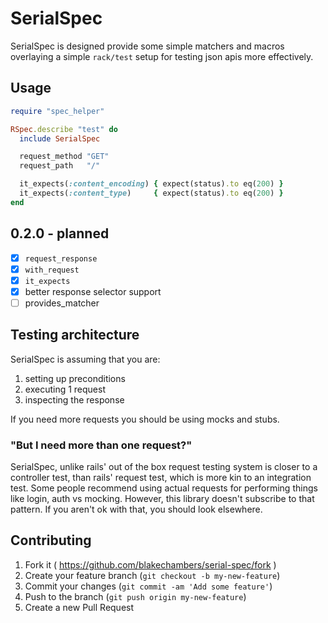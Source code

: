 # SerialSpec

SerialSpec is designed provide some simple matchers and macros overlaying a simple `rack/test` setup for testing json apis more effectively.

## Usage

```ruby
require "spec_helper"

RSpec.describe "test" do
  include SerialSpec

  request_method "GET"
  request_path   "/"

  it_expects(:content_encoding) { expect(status).to eq(200) }
  it_expects(:content_type)     { expect(status).to eq(200) }
end
```

## 0.2.0 - planned

- [x] `request_response`
- [x] `with_request`
- [x] `it_expects`
- [x] better response selector support
- [ ] provides_matcher

## Testing architecture

SerialSpec is assuming that you are:

1. setting up preconditions
2. executing 1 request
3. inspecting the response

If you need more requests you should be using mocks and stubs.

### "But I need more than one request?"

SerialSpec, unlike rails' out of the box request testing system is closer to a controller test, than rails' request test, which is more kin to an integration test.  Some people recommend using actual requests for performing things like login, auth vs mocking.  However, this library doesn't subscribe to that pattern.  If you aren't ok with that, you should look elsewhere.

## Contributing

1. Fork it ( https://github.com/blakechambers/serial-spec/fork )
2. Create your feature branch (`git checkout -b my-new-feature`)
3. Commit your changes (`git commit -am 'Add some feature'`)
4. Push to the branch (`git push origin my-new-feature`)
5. Create a new Pull Request
